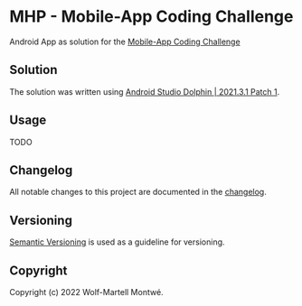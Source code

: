 # MHP - Mobile-App Coding Challenge

Android App as solution for the [Mobile-App Coding Challenge](https://github.com/MHP-A-Porsche-Company/coding-challenges/blob/master/Mobile/README.md)

## Solution

The solution was written using [Android Studio Dolphin | 2021.3.1 Patch 1](https://developer.android.com/studio/).

## Usage

TODO

## Changelog

All notable changes to this project are documented in the [changelog](CHANGELOG.md).

## Versioning

[Semantic Versioning](http://semver.org/) is used as a guideline for versioning.

## Copyright

Copyright (c) 2022 Wolf-Martell Montwé.
